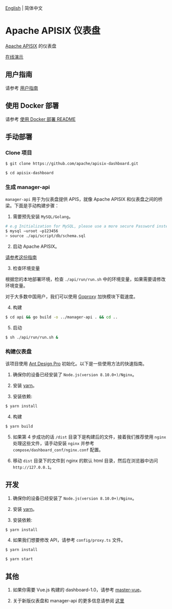 <!--
#
# Licensed to the Apache Software Foundation (ASF) under one or more
# contributor license agreements.  See the NOTICE file distributed with
# this work for additional information regarding copyright ownership.
# The ASF licenses this file to You under the Apache License, Version 2.0
# (the "License"); you may not use this file except in compliance with
# the License.  You may obtain a copy of the License at
#
#     http://www.apache.org/licenses/LICENSE-2.0
#
# Unless required by applicable law or agreed to in writing, software
# distributed under the License is distributed on an "AS IS" BASIS,
# WITHOUT WARRANTIES OR CONDITIONS OF ANY KIND, either express or implied.
# See the License for the specific language governing permissions and
# limitations under the License.
#
-->

[English](./README.md) | 简体中文

# Apache APISIX 仪表盘

[Apache APISIX](https://github.com/apache/apisix-dashboard) 的仪表盘

[在线演示](http://139.217.190.60/)

## 用户指南

请参考 [用户指南](./USER_GUIDE.md)

## 使用 Docker 部署

请参考 [使用 Docker 部署 README](./compose/README.md)

## 手动部署

### Clone 项目

```sh
$ git clone https://github.com/apache/apisix-dashboard.git

$ cd apisix-dashboard
```

### 生成 manager-api

`manager-api` 用于为仪表盘提供 APIS，就像 Apache APISIX 和仪表盘之间的桥梁。下面是手动构建步骤：

1. 需要预先安装 `MySQL/Golang`。

```sh
# e.g Initialization for MySQL, please use a more secure Password instead of 123456.
$ mysql –uroot –p123456
> source ./api/script/db/schema.sql
```

2. 启动 Apache APISIX。

[请参考这份指南](https://github.com/apache/apisix#configure-and-installation)

3. 检查环境变量

根据您的本地部署环境，检查 `./api/run/run.sh` 中的环境变量，如果需要请修改环境变量。

对于大多数中国用户，我们可以使用 [Goproxy](https://goproxy.cn/) 加快模块下载速度。

4. 构建

```sh
$ cd api && go build -o ../manager-api . && cd ..
```

5. 启动

```sh
$ sh ./api/run/run.sh &
```

### 构建仪表盘

该项目使用 [Ant Design Pro](https://pro.ant.design) 初始化。以下是一些使用方法的快速指南。

1. 确保你的设备已经安装了 `Node.js(version 8.10.0+)/Nginx`。

2. 安装 [yarn](https://yarnpkg.com/)。

3. 安装依赖:

```sh
$ yarn install
```

4. 构建

```sh
$ yarn build
```

5. 如果第 4 步成功的话 `/dist` 目录下是构建后的文件，接着我们推荐使用 `nginx` 处理这些文件，请手动安装 `nginx` 并参考 `compose/dashboard_conf/nginx.conf` 配置。

6. 移动 `dist` 目录下的文件到 nginx 的默认 html 目录，然后在浏览器中访问 `http://127.0.0.1`。

## 开发

1. 确保你的设备已经安装了 `Node.js(version 8.10.0+)/Nginx`。

2. 安装 [yarn](https://yarnpkg.com/)。

3. 安装依赖:

```sh
$ yarn install
```

4. 如果我们想要修改 API，请参考 `config/proxy.ts` 文件。

```sh
$ yarn install

$ yarn start
```

## 其他

1. 如果你需要 Vue.js 构建的 dashboard-1.0，请参考 [master-vue](https://github.com/apache/apisix-dashboard/tree/master-vue)。

2. 关于新版仪表盘和 manager-api 的更多信息请参阅 [这里](./manager-api.md)
